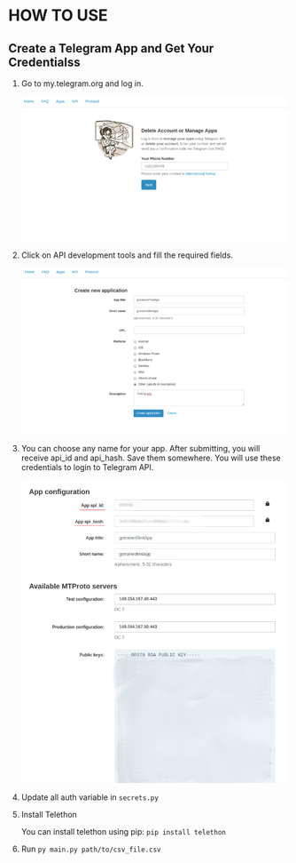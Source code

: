 # HOW TO USE

## Create a Telegram App and Get Your Credentialss

1. Go to my.telegram.org and log in.

   ![Login](./assets/login.png)

2. Click on API development tools and fill the required fields.

   ![Create App](./assets/desc.png)

3. You can choose any name for your app. After submitting, you will receive api_id and api_hash. Save them somewhere. You will use these credentials to login to Telegram API.

   ![Input Fields](./assets/last.png)

4. Update all auth variable in `secrets.py`

5. Install Telethon

   You can install telethon using pip: `pip install telethon`

6. Run `py main.py path/to/csv_file.csv`
